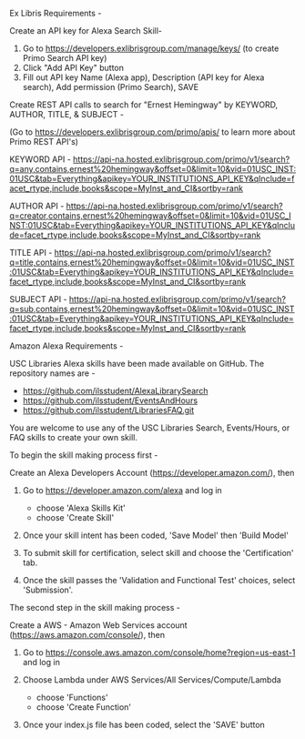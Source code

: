 
Ex Libris Requirements -

Create an API key for Alexa Search Skill-

1. Go to https://developers.exlibrisgroup.com/manage/keys/ (to create Primo Search API key)
2. Click "Add API Key" button
3. Fill out API key Name (Alexa app), Description (API key for Alexa search), Add permission (Primo Search), SAVE


Create REST API calls to search for "Ernest Hemingway" by KEYWORD, AUTHOR, TITLE, & SUBJECT -

(Go to https://developers.exlibrisgroup.com/primo/apis/ to learn more about Primo REST API's)

KEYWORD API -
https://api-na.hosted.exlibrisgroup.com/primo/v1/search?q=any,contains,ernest%20hemingway&offset=0&limit=10&vid=01USC_INST:01USC&tab=Everything&apikey=YOUR_INSTITUTIONS_API_KEY&qInclude=facet_rtype,include,books&scope=MyInst_and_CI&sortby=rank

AUTHOR API -
https://api-na.hosted.exlibrisgroup.com/primo/v1/search?q=creator,contains,ernest%20hemingway&offset=0&limit=10&vid=01USC_INST:01USC&tab=Everything&apikey=YOUR_INSTITUTIONS_API_KEY&qInclude=facet_rtype,include,books&scope=MyInst_and_CI&sortby=rank

TITLE API -
https://api-na.hosted.exlibrisgroup.com/primo/v1/search?q=title,contains,ernest%20hemingway&offset=0&limit=10&vid=01USC_INST:01USC&tab=Everything&apikey=YOUR_INSTITUTIONS_API_KEY&qInclude=facet_rtype,include,books&scope=MyInst_and_CI&sortby=rank

SUBJECT API -
https://api-na.hosted.exlibrisgroup.com/primo/v1/search?q=sub,contains,ernest%20hemingway&offset=0&limit=10&vid=01USC_INST:01USC&tab=Everything&apikey=YOUR_INSTITUTIONS_API_KEY&qInclude=facet_rtype,include,books&scope=MyInst_and_CI&sortby=rank




Amazon Alexa Requirements -

USC Libraries Alexa skills have been made available on GitHub. The repository names are -

- https://github.com/ilsstudent/AlexaLibrarySearch
- https://github.com/ilsstudent/EventsAndHours
- https://github.com/ilsstudent/LibrariesFAQ.git

You are welcome to use any of the USC Libraries Search, Events/Hours, or FAQ skills to create your own skill.


To begin the skill making process first -

Create an Alexa Developers Account (https://developer.amazon.com/), then

1. Go to https://developer.amazon.com/alexa and log in
   - choose 'Alexa Skills Kit'
   - choose 'Create Skill'

2. Once your skill intent has been coded, 'Save Model' then 'Build Model'

3. To submit skill for certification, select skill and choose the 'Certification' tab.

4. Once the skill passes the 'Validation and Functional Test' choices, select 'Submission'.



The second step in the skill making process -


Create a AWS - Amazon Web Services account (https://aws.amazon.com/console/), then

1. Go to https://console.aws.amazon.com/console/home?region=us-east-1 and log in

2. Choose Lambda under AWS Services/All Services/Compute/Lambda
   - choose 'Functions'
   - choose 'Create Function'

3. Once your index.js file has been coded, select the 'SAVE' button
